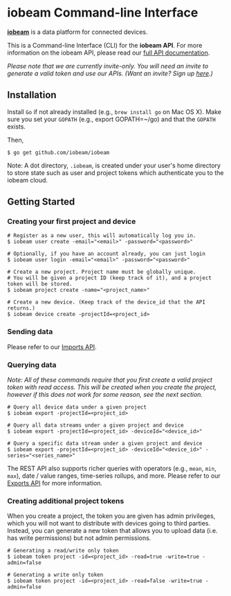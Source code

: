 # iobeam Command-line Interface #

**[iobeam](http://iobeam.com)** is a data platform for connected devices. 

This is a Command-line Interface (CLI) for the **iobeam API**. For more 
information on the iobeam API, please read our [full API documentation](http://docs.iobeam.com).

*Please note that we are currently invite-only. You will need an invite 
to generate a valid token and use our APIs. (Want an invite? Sign up [here](http://iobeam.com).)*

## Installation ##

Install `Go` if not already installed (e.g., `brew install go` on Mac OS X). Make sure you
set your `GOPATH` (e.g., export GOPATH=~/go) and that the `GOPATH` exists.

Then,

    $ go get github.com/iobeam/iobeam
    
Note: A dot directory, `.iobeam`, is created under your user's home directory to
store state such as user and project tokens which authenticate you to the iobeam cloud.

## Getting Started ##

### Creating your first project and device ###

    # Register as a new user, this will automatically log you in.
    $ iobeam user create -email="<email>" -password="<password>"

    # Optionally, if you have an account already, you can just login
    $ iobeam user login -email="<email>" -password="<password>"

    # Create a new project. Project name must be globally unique.
    # You will be given a project ID (keep track of it), and a project token will be stored.
    $ iobeam project create -name="<project_name>"

    # Create a new device. (Keep track of the device_id that the API returns.)
    $ iobeam device create -projectId=<project_id>
    
### Sending data ###

Please refer to our [Imports API](http://docs.iobeam.com/imports).

### Querying data ###

*Note: All of these commands require that you first create a valid project token with read access.
This will be created when you create the project, however if this does not work for some reason, see
the next section.*

    # Query all device data under a given project
    $ iobeam export -projectId=<project_id>

    # Query all data streams under a given project and device
    $ iobeam export -projectId=<project_id> -deviceId="<device_id>"
    
    # Query a specific data stream under a given project and device
    $ iobeam export -projectId=<project_id> -deviceId="<device_id>" -series="<series_name>"

The REST API also supports richer queries with operators (e.g., `mean`, `min`, `max`), date / value
ranges, time-series rollups, and more. Please refer to our [Exports API](http://docs.iobeam.com/exports/) 
for more information.

### Creating additional project tokens ###

When you create a project, the token you are given has admin privileges, which you will not want to
distribute with devices going to third parties. Instead, you can generate a new token that
allows you to upload data (i.e. has write permissions) but not admin permissions.

    # Generating a read/write only token
    $ iobeam token project -id=<project_id> -read=true -write=true -admin=false

    # Generating a write only token
    $ iobeam token project -id=<project_id> -read=false -write=true -admin=false

